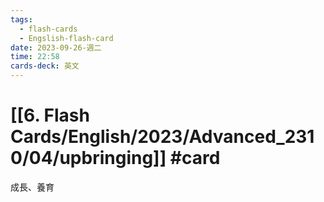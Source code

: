 ```yaml
---
tags:
  - flash-cards
  - Engslish-flash-card
date: 2023-09-26-週二
time: 22:58
cards-deck: 英文
---
```


# [[6. Flash Cards/English/2023/Advanced_2310/04/upbringing]] #card 
成長、養育